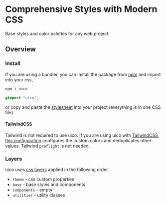 # Comprehensive Styles with Modern CSS

Base styles and color palettes for any web project.

## Overview

### Install

If you are using a bundler, you can install the package from [npm](https://www.npmjs.com/package/uico) and import into your css,

```bash
npm i uico
```

```css
@import "uico";
```

or copy and paste the [stylesheet](https://github.com/rossrobino/uico/tree/main/packages/uico/style.css) into your project (everything is in one CSS file).

#### TailwindCSS

Tailwind is not required to use uico. If you are using uico with [TailwindCSS](https://tailwindcss.com/), [this configuration](https://github.com/rossrobino/uico/blob/main/packages/uico/tailwind.css) configures the custom colors and deduplicates other values. Tailwind `preflight` is not needed.

### Layers

uico uses [css layers](https://developer.mozilla.org/en-US/docs/Web/CSS/@layer) applied in the following order.

- `theme` - css custom properties
- `base` - base styles and components
- `components` - empty
- `utilities` - utility classes
